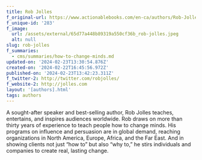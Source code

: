 ```yaml
---
title: Rob Jolles
f_original-url: https://www.actionablebooks.com/en-ca/authors/Rob-Jolles/
f_unique-id: '283'
f_image:
  url: /assets/external/65d77a448b89319a550cf36b_rob-jolles.jpeg
  alt: null
slug: rob-jolles
f_summaries:
  - cms/summaries/how-to-change-minds.md
updated-on: '2024-02-23T13:30:54.876Z'
created-on: '2024-02-22T16:45:56.972Z'
published-on: '2024-02-23T13:42:23.311Z'
f_twitter-2: http://twitter.com/robjolles/
f_website-2: http://jolles.com
layout: '[authors].html'
tags: authors
---
```


A sought-after speaker and best-selling author, Rob Jolles teaches, entertains, and inspires audiences worldwide. Rob draws on more than thirty years of experience to teach people how to change minds. His programs on influence and persuasion are in global demand, reaching organizations in North America, Europe, Africa, and the Far East. And in showing clients not just “how to” but also “why to,” he stirs individuals and companies to create real, lasting change.
